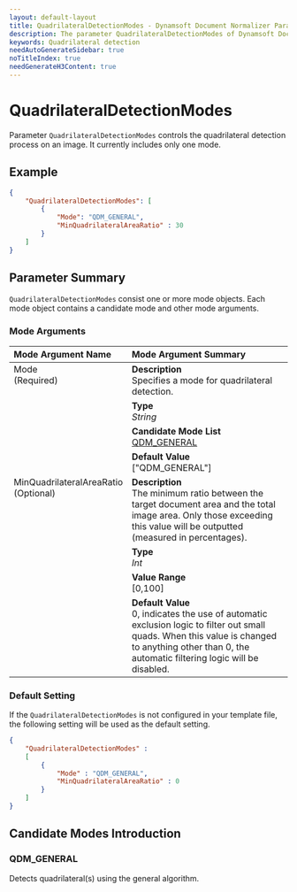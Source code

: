 ```yaml
---
layout: default-layout
title: QuadrilateralDetectionModes - Dynamsoft Document Normalizer Parameters
description: The parameter QuadrilateralDetectionModes of Dynamsoft Document Normalizer.
keywords: Quadrilateral detection
needAutoGenerateSidebar: true
noTitleIndex: true
needGenerateH3Content: true
---
```


# QuadrilateralDetectionModes

Parameter `QuadrilateralDetectionModes` controls the quadrilateral detection process on an image. It currently includes only one mode.

## Example

```json
{
    "QuadrilateralDetectionModes": [
        {
            "Mode": "QDM_GENERAL",
            "MinQuadrilateralAreaRatio" : 30
        }
    ]
}
```

## Parameter Summary

`QuadrilateralDetectionModes` consist one or more mode objects. Each mode object contains a candidate mode and other mode arguments.

### Mode Arguments

<table style = "text-align:left">
    <thead>
        <tr>
            <th nowrap="nowrap">Mode Argument Name</th>
            <th nowrap="nowrap">Mode Argument Summary</th>
        </tr>
    </thead>
    <tr>
        <td rowspan = "4" style="vertical-align:text-top">Mode<br>(Required)</td>
        <td><b>Description</b><br>Specifies a mode for quadrilateral detection.
        </td>
    </tr>
    <tr>
        <td><b>Type</b><br><i>String</i>
        </td>
    </tr>
    <tr>
        <td><b>Candidate Mode List</b><br><a href = "#qdm_general">QDM_GENERAL</a>
        </td>
    </tr>
    <tr>
        <td><b>Default Value</b><br>["QDM_GENERAL"]
        </td>
    </tr>
        <tr>
        <td rowspan = "4" style="vertical-align:text-top">MinQuadrilateralAreaRatio<br>(Optional)</td>
        <td><b>Description</b><br>The minimum ratio between the target document area and the total image area. Only those exceeding this value will be outputted (measured in percentages).
        </td>
    </tr>
    <tr>
        <td><b>Type</b><br><i>Int</i>
        </td>
    </tr>
    <tr>
        <td><b>Value Range</b><br>[0,100]</a>
        </td>
    </tr>
    <tr>
        <td><b>Default Value</b><br>0, indicates the use of automatic exclusion logic to filter out small quads. When this value is changed to anything other than 0, the automatic filtering logic will be disabled.
        </td>
    </tr>
</table>

### Default Setting

If the `QuadrilateralDetectionModes` is not configured in your template file, the following setting will be used as the default setting.

```json
{
    "QuadrilateralDetectionModes" : 
    [
        {
            "Mode" : "QDM_GENERAL",
            "MinQuadrilateralAreaRatio" : 0
        }
    ]
}
```

## Candidate Modes Introduction

### QDM_GENERAL

Detects quadrilateral(s) using the general algorithm.
